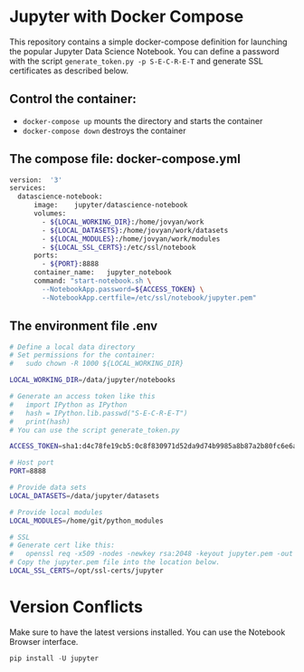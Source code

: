 # Jupyter with Docker Compose

This repository contains a simple docker-compose definition for launching the popular Jupyter Data Science Notebook.
You can define a password with the script ```generate_token.py -p S-E-C-R-E-T``` and generate SSL certificates as described below.

## Control the container:

* ```docker-compose up``` mounts the directory and starts the container
* ```docker-compose down``` destroys the container

## The compose file: docker-compose.yml

```bash
version:  '3'
services:
  datascience-notebook:
      image:    jupyter/datascience-notebook
      volumes:
        - ${LOCAL_WORKING_DIR}:/home/jovyan/work
        - ${LOCAL_DATASETS}:/home/jovyan/work/datasets
        - ${LOCAL_MODULES}:/home/jovyan/work/modules
        - ${LOCAL_SSL_CERTS}:/etc/ssl/notebook
      ports:
        - ${PORT}:8888
      container_name:   jupyter_notebook
      command: "start-notebook.sh \
        --NotebookApp.password=${ACCESS_TOKEN} \
        --NotebookApp.certfile=/etc/ssl/notebook/jupyter.pem"
```


## The environment file .env

```bash
# Define a local data directory
# Set permissions for the container:
#   sudo chown -R 1000 ${LOCAL_WORKING_DIR}

LOCAL_WORKING_DIR=/data/jupyter/notebooks

# Generate an access token like this
#   import IPython as IPython
#   hash = IPython.lib.passwd("S-E-C-R-E-T")
#   print(hash)
# You can use the script generate_token.py

ACCESS_TOKEN=sha1:d4c78fe19cb5:0c8f830971d52da9d74b9985a8b87a2b80fc6e6a

# Host port
PORT=8888

# Provide data sets
LOCAL_DATASETS=/data/jupyter/datasets

# Provide local modules
LOCAL_MODULES=/home/git/python_modules

# SSL
# Generate cert like this:
#   openssl req -x509 -nodes -newkey rsa:2048 -keyout jupyter.pem -out jupyter.pem
# Copy the jupyter.pem file into the location below.
LOCAL_SSL_CERTS=/opt/ssl-certs/jupyter
```



# Version Conflicts

Make sure to have the latest versions installed. You can use the Notebook Browser interface.
```python
pip install -U jupyter
```
